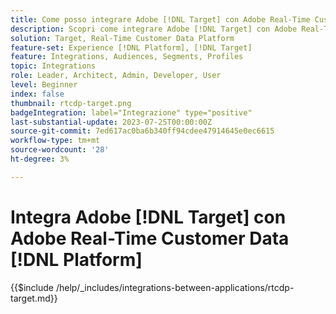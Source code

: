 ```yaml
---
title: Come posso integrare Adobe [!DNL Target] con Adobe Real-Time Customer Data [!DNL Platform]?
description: Scopri come integrare Adobe [!DNL Target] con Adobe Real-Time Customer Data [!DNL Platform].
solution: Target, Real-Time Customer Data Platform
feature-set: Experience [!DNL Platform], [!DNL Target]
feature: Integrations, Audiences, Segments, Profiles
topic: Integrations
role: Leader, Architect, Admin, Developer, User
level: Beginner
index: false
thumbnail: rtcdp-target.png
badgeIntegration: label="Integrazione" type="positive"
last-substantial-update: 2023-07-25T00:00:00Z
source-git-commit: 7ed617ac0ba6b340ff94cdee47914645e0ec6615
workflow-type: tm+mt
source-wordcount: '28'
ht-degree: 3%

---
```



# Integra Adobe [!DNL Target] con Adobe Real-Time Customer Data [!DNL Platform]

{{$include /help/_includes/integrations-between-applications/rtcdp-target.md}}
